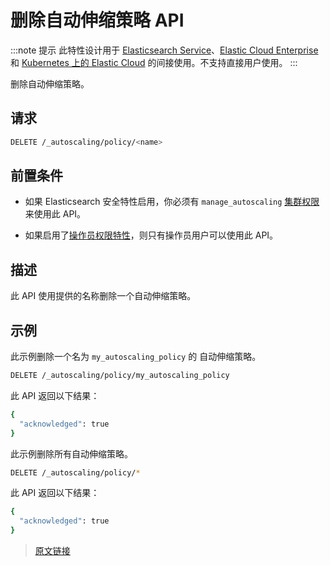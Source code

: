 # 删除自动伸缩策略 API

:::note 提示
此特性设计用于 [Elasticsearch Service](https://www.elastic.co/cloud/elasticsearch-service/signup?baymax=docs-body&elektra=docs)、[Elastic Cloud Enterprise](https://www.elastic.co/guide/en/cloud-enterprise/current) 和 [Kubernetes 上的 Elastic Cloud](https://www.elastic.co/guide/en/cloud-on-k8s/current) 的间接使用。不支持直接用户使用。
:::

删除自动伸缩策略。

## 请求

```bash
DELETE /_autoscaling/policy/<name>
```

## 前置条件

- 如果 Elasticsearch 安全特性启用，你必须有 `manage_autoscaling` [集群权限](/secure_the_elastic_statck/user_authorization/security_privileges#集群权限)来使用此 API。

- 如果启用了[操作员权限特性](/secure_the_elastic_stack/operator_privileges/operator_privileges)，则只有操作员用户可以使用此 API。

## 描述

此 API 使用提供的名称删除一个自动伸缩策略。

## 示例

此示例删除一个名为 `my_autoscaling_policy` 的 自动伸缩策略。

```bash
DELETE /_autoscaling/policy/my_autoscaling_policy
```

此 API 返回以下结果：

```bash
{
  "acknowledged": true
}
```

此示例删除所有自动伸缩策略。

```bash
DELETE /_autoscaling/policy/*
```

此 API 返回以下结果：

```bash
{
  "acknowledged": true
}
```

> [原文链接](https://www.elastic.co/guide/en/elasticsearch/reference/current/autoscaling-delete-autoscaling-policy.html)
